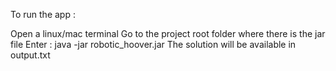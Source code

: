 To run the app :

Open a linux/mac terminal
Go to the project root folder where there is the jar file
Enter : java -jar robotic_hoover.jar
The solution will be available in output.txt